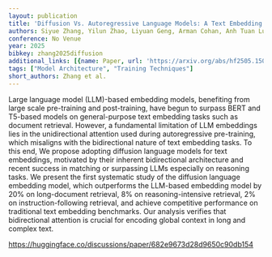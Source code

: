 ```yaml
---
layout: publication
title: 'Diffusion Vs. Autoregressive Language Models: A Text Embedding Perspective'
authors: Siyue Zhang, Yilun Zhao, Liyuan Geng, Arman Cohan, Anh Tuan Luu, Chen Zhao
conference: No Venue
year: 2025
bibkey: zhang2025diffusion
additional_links: [{name: Paper, url: 'https://arxiv.org/abs/hf2505.15045'}]
tags: ["Model Architecture", "Training Techniques"]
short_authors: Zhang et al.
---
```

Large language model (LLM)-based embedding models, benefiting from large scale pre-training and post-training, have begun to surpass BERT and T5-based models on general-purpose text embedding tasks such as document retrieval. However, a fundamental limitation of LLM embeddings lies in the unidirectional attention used during autoregressive pre-training, which misaligns with the bidirectional nature of text embedding tasks. To this end, We propose adopting diffusion language models for text embeddings, motivated by their inherent bidirectional architecture and recent success in matching or surpassing LLMs especially on reasoning tasks. We present the first systematic study of the diffusion language embedding model, which outperforms the LLM-based embedding model by 20% on long-document retrieval, 8% on reasoning-intensive retrieval, 2% on instruction-following retrieval, and achieve competitive performance on traditional text embedding benchmarks. Our analysis verifies that bidirectional attention is crucial for encoding global context in long and complex text.

https://huggingface.co/discussions/paper/682e9673d28d9650c90db154